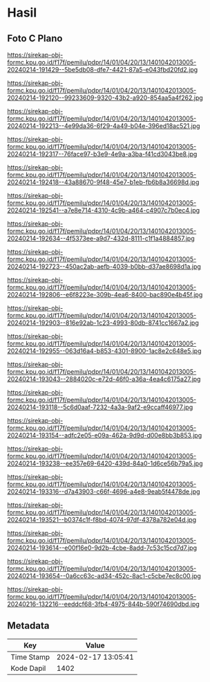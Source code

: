 # Hasil

## Foto C Plano

https://sirekap-obj-formc.kpu.go.id/f17f/pemilu/pdpr/14/01/04/20/13/1401042013005-20240214-191429--5be5db08-dfe7-4421-87a5-e043fbd20fd2.jpg

https://sirekap-obj-formc.kpu.go.id/f17f/pemilu/pdpr/14/01/04/20/13/1401042013005-20240214-192120--99233609-9320-43b2-a920-854aa5a4f262.jpg

https://sirekap-obj-formc.kpu.go.id/f17f/pemilu/pdpr/14/01/04/20/13/1401042013005-20240214-192213--4e99da36-6f29-4a49-b04e-396ed18ac521.jpg

https://sirekap-obj-formc.kpu.go.id/f17f/pemilu/pdpr/14/01/04/20/13/1401042013005-20240214-192317--76face97-b3e9-4e9a-a3ba-f41cd3043be8.jpg

https://sirekap-obj-formc.kpu.go.id/f17f/pemilu/pdpr/14/01/04/20/13/1401042013005-20240214-192418--43a88670-9f48-45e7-b1eb-fb6b8a36698d.jpg

https://sirekap-obj-formc.kpu.go.id/f17f/pemilu/pdpr/14/01/04/20/13/1401042013005-20240214-192541--a7e8e714-4310-4c9b-a464-c4907c7b0ec4.jpg

https://sirekap-obj-formc.kpu.go.id/f17f/pemilu/pdpr/14/01/04/20/13/1401042013005-20240214-192634--4f5373ee-a9d7-432d-8111-c1f1a4884857.jpg

https://sirekap-obj-formc.kpu.go.id/f17f/pemilu/pdpr/14/01/04/20/13/1401042013005-20240214-192723--450ac2ab-aefb-4039-b0bb-d37ae8698d1a.jpg

https://sirekap-obj-formc.kpu.go.id/f17f/pemilu/pdpr/14/01/04/20/13/1401042013005-20240214-192806--e6f8223e-309b-4ea6-8400-bac890e4b45f.jpg

https://sirekap-obj-formc.kpu.go.id/f17f/pemilu/pdpr/14/01/04/20/13/1401042013005-20240214-192903--816e92ab-1c23-4993-80db-8741cc1667a2.jpg

https://sirekap-obj-formc.kpu.go.id/f17f/pemilu/pdpr/14/01/04/20/13/1401042013005-20240214-192955--063d16a4-b853-4301-8900-1ac8e2c648e5.jpg

https://sirekap-obj-formc.kpu.go.id/f17f/pemilu/pdpr/14/01/04/20/13/1401042013005-20240214-193043--2884020c-e72d-46f0-a36a-4ea4c6175a27.jpg

https://sirekap-obj-formc.kpu.go.id/f17f/pemilu/pdpr/14/01/04/20/13/1401042013005-20240214-193118--5c6d0aaf-7232-4a3a-9af2-e9ccaff46977.jpg

https://sirekap-obj-formc.kpu.go.id/f17f/pemilu/pdpr/14/01/04/20/13/1401042013005-20240214-193154--adfc2e05-e09a-462a-9d9d-d00e8bb3b853.jpg

https://sirekap-obj-formc.kpu.go.id/f17f/pemilu/pdpr/14/01/04/20/13/1401042013005-20240214-193238--ee357e69-6420-439d-84a0-1d6ce56b79a5.jpg

https://sirekap-obj-formc.kpu.go.id/f17f/pemilu/pdpr/14/01/04/20/13/1401042013005-20240214-193316--d7a43903-c66f-4696-a4e8-9eab5f4478de.jpg

https://sirekap-obj-formc.kpu.go.id/f17f/pemilu/pdpr/14/01/04/20/13/1401042013005-20240214-193521--b0374c1f-f8bd-4074-97df-4378a782e04d.jpg

https://sirekap-obj-formc.kpu.go.id/f17f/pemilu/pdpr/14/01/04/20/13/1401042013005-20240214-193614--e00f16e0-9d2b-4cbe-8add-7c53c15cd7d7.jpg

https://sirekap-obj-formc.kpu.go.id/f17f/pemilu/pdpr/14/01/04/20/13/1401042013005-20240214-193654--0a6cc63c-ad34-452c-8ac1-c5cbe7ec8c00.jpg

https://sirekap-obj-formc.kpu.go.id/f17f/pemilu/pdpr/14/01/04/20/13/1401042013005-20240216-132216--eeddcf68-3fb4-4975-844b-590f74690dbd.jpg


## Metadata

| Key        | Value               |
| ---------- | ------------------- |
| Time Stamp | 2024-02-17 13:05:41 |
| Kode Dapil | 1402                |



